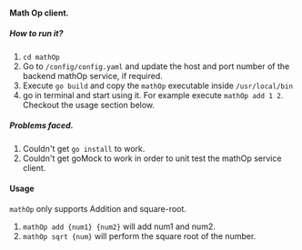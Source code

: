 #### Math Op client.

##### How to run it?

1. `cd mathOp`
2. Go to `/config/config.yaml` and update the host and port number of the backend mathOp service, if required.
3. Execute `go build` and copy the `mathOp` executable inside `/usr/local/bin`
4. go in terminal and start using it. For example execute `mathOp add 1 2`. Checkout the usage section below.

##### Problems faced.

1. Couldn't get `go install` to work.
2. Couldn't get goMock to work in order to unit test the mathOp service client.

#### Usage

`mathOp` only supports Addition and square-root.

1. `mathOp add {num1} {num2}` will add num1 and num2.
2. `mathOp sqrt {num}` will perform the square root of the number.
